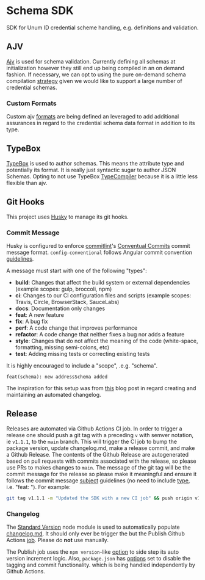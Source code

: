 # Schema SDK
SDK for Unum ID credential scheme handling, e.g. definitions and validation.

## AJV
[Ajv](https://ajv.js.org/guide/why-ajv.html) is used for schema validation. Currently defining all schemas at initialization however they still end up being compiled in an on demand fashion. If necessary, we can opt to using the pure on-demand schema compilation [strategy](https://ajv.js.org/guide/managing-schemas.html#pre-adding-all-schemas-vs-adding-on-demand) given we would like to support a large number of credential schemas.

### Custom Formats
Custom ajv [formats](https://ajv.js.org/guide/formats.html#user-defined-formats) are being defined an leveraged to add additional assurances in regard to the credential schema data format in addition to its type. 

## TypeBox
[TypeBox](https://github.com/sinclairzx81/typebox) is used to author schemas. This means the attribute type and potentially its format. It is really just syntactic sugar to author JSON Schemas. Opting to not use TypeBox [TypeCompiler](https://github.com/sinclairzx81/typebox#typecompiler) because it is a little less flexible than ajv.

## Git Hooks
This project uses [Husky](https://github.com/typicode/husky) to manage its git hooks.

### Commit Message
 Husky is configured to enforce [commitlint](https://github.com/conventional-changelog/commitlint/tree/master/%40commitlint/config-conventional)'s [Conventual Commits](https://www.conventionalcommits.org/en/v1.0.0-beta.2/) commit message format. `config-conventional` follows Angular commit convention [guidelines](https://github.com/angular/angular/blob/22b96b9/CONTRIBUTING.md#-commit-message-guidelines).

A message must start with one of the following "types":

* **build**: Changes that affect the build system or external dependencies (example scopes: gulp, broccoli, npm)
* **ci**: Changes to our CI configuration files and scripts (example scopes: Travis, Circle, BrowserStack, SauceLabs)
* **docs**: Documentation only changes
* **feat**: A new feature
* **fix**: A bug fix
* **perf**: A code change that improves performance
* **refactor**: A code change that neither fixes a bug nor adds a feature
* **style**: Changes that do not affect the meaning of the code (white-space, formatting, missing semi-colons, etc)
* **test**: Adding missing tests or correcting existing tests

It is highly encouraged to include a "scope", .e.g. "schema". 
```
feat(schema): new addressSchema added
```

The inspiration for this setup was from [this](https://mokkapps.de/blog/how-to-automatically-generate-a-helpful-changelog-from-your-git-commit-messages/) blog post in regard creating and maintaining an automated changelog.

## Release
Releases are automated via Github Actions CI job. In order to trigger a release one should push a git tag with a preceding `v` with semver notation, ie `v1.1.1`, to the `main` branch. This will trigger the CI job to bump the package version, update changelog.md, make a release commit, and make a Github Release. The contents of the Github Release are autogenerated based on pull requests with commits associated with the release, so please use PRs to makes changes to `main`. The message of the git tag will be the commit message for the release so please make it meaningful and ensure it follows the commit message [subject](https://github.com/angular/angular/blob/22b96b9/CONTRIBUTING.md#subject) guidelines (no need to include [type](https://github.com/angular/angular/blob/22b96b9/CONTRIBUTING.md#type), i.e. "feat: "). For example:

```sh
git tag v1.1.1 -m "Updated the SDK with a new CI job" && push origin v1.1.1
```

### Changelog
The [Standard Version](https://github.com/conventional-changelog/standard-version) node module is used to automatically populate [changelog.md](/CHANGELOG.md). It should only ever be trigger the but the Publish Github Actions [job](.github/workflows/publish.yaml). Please do **not** use manually.

The Publish job uses the `npm version`-like [option](https://github.com/conventional-changelog/standard-version#release-as-a-target-type-imperatively-npm-version-like) to side step its auto version increment logic. Also, `package.json` has [options](https://github.com/conventional-changelog/standard-version#skipping-lifecycle-steps) set to disable the tagging and commit functionality. which is being handled independently by Github Actions.
